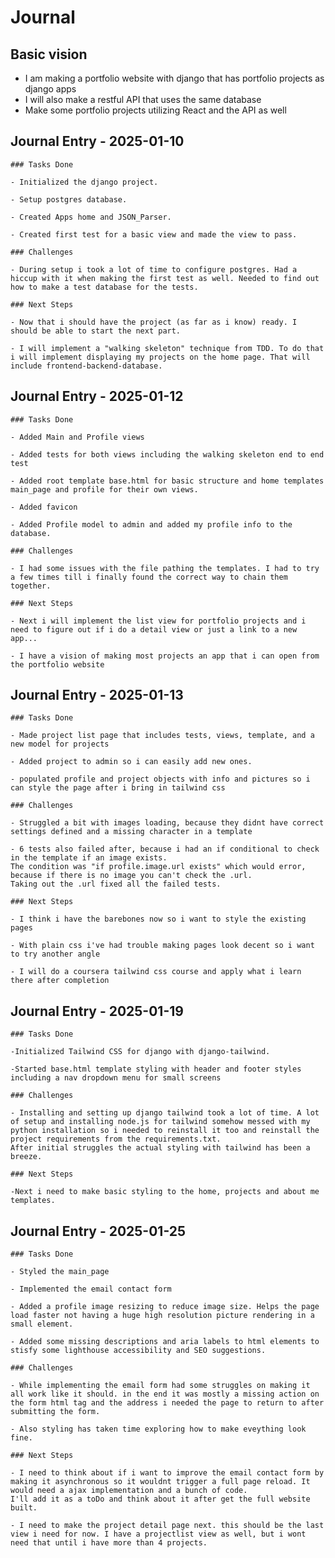 # Journal

## Basic vision

- I am making a portfolio website with django that has portfolio projects as django apps
- I will also make a restful API that uses the same database
- Make some portfolio projects utilizing React and the API as well

## Journal Entry - 2025-01-10

    ### Tasks Done

    - Initialized the django project.

    - Setup postgres database.

    - Created Apps home and JSON_Parser.

    - Created first test for a basic view and made the view to pass.

    ### Challenges

    - During setup i took a lot of time to configure postgres. Had a hiccup with it when making the first test as well. Needed to find out how to make a test database for the tests.

    ### Next Steps

    - Now that i should have the project (as far as i know) ready. I should be able to start the next part.

    - I will implement a "walking skeleton" technique from TDD. To do that i will implement displaying my projects on the home page. That will include frontend-backend-database.

## Journal Entry - 2025-01-12

    ### Tasks Done

    - Added Main and Profile views

    - Added tests for both views including the walking skeleton end to end test

    - Added root template base.html for basic structure and home templates main_page and profile for their own views.

    - Added favicon

    - Added Profile model to admin and added my profile info to the database.

    ### Challenges
    
    - I had some issues with the file pathing the templates. I had to try a few times till i finally found the correct way to chain them together.

    ### Next Steps

    - Next i will implement the list view for portfolio projects and i need to figure out if i do a detail view or just a link to a new app...
    
    - I have a vision of making most projects an app that i can open from the portfolio website

## Journal Entry - 2025-01-13

    ### Tasks Done

    - Made project list page that includes tests, views, template, and a new model for projects

    - Added project to admin so i can easily add new ones.

    - populated profile and project objects with info and pictures so i can style the page after i bring in tailwind css    

    ### Challenges
    
    - Struggled a bit with images loading, because they didnt have correct settings defined and a missing character in a template
    
    - 6 tests also failed after, because i had an if conditional to check in the template if an image exists. 
    The condition was "if profile.image.url exists" which would error, because if there is no image you can't check the .url. 
    Taking out the .url fixed all the failed tests.

    ### Next Steps

    - I think i have the barebones now so i want to style the existing pages

    - With plain css i've had trouble making pages look decent so i want to try another angle

    - I will do a coursera tailwind css course and apply what i learn there after completion

## Journal Entry - 2025-01-19

    ### Tasks Done

    -Initialized Tailwind CSS for django with django-tailwind.

    -Started base.html template styling with header and footer styles including a nav dropdown menu for small screens

    ### Challenges
    
    - Installing and setting up django tailwind took a lot of time. A lot of setup and installing node.js for tailwind somehow messed with my python installation so i needed to reinstall it too and reinstall the project requirements from the requirements.txt.
    After initial struggles the actual styling with tailwind has been a breeze.

    ### Next Steps

    -Next i need to make basic styling to the home, projects and about me templates.

## Journal Entry - 2025-01-25

    ### Tasks Done

    - Styled the main_page

    - Implemented the email contact form 

    - Added a profile image resizing to reduce image size. Helps the page load faster not having a huge high resolution picture rendering in a small element.

    - Added some missing descriptions and aria labels to html elements to stisfy some lighthouse accessibility and SEO suggestions. 

    ### Challenges

    - While implementing the email form had some struggles on making it all work like it should. in the end it was mostly a missing action on the form html tag and the address i needed the page to return to after submitting the form.

    - Also styling has taken time exploring how to make eveything look fine.

    ### Next Steps

    - I need to think about if i want to improve the email contact form by making it asynchronous so it wouldnt trigger a full page reload. It would need a ajax implementation and a bunch of code. 
    I'll add it as a toDo and think about it after get the full website built.

    - I need to make the project detail page next. this should be the last view i need for now. I have a projectlist view as well, but i wont need that until i have more than 4 projects.
